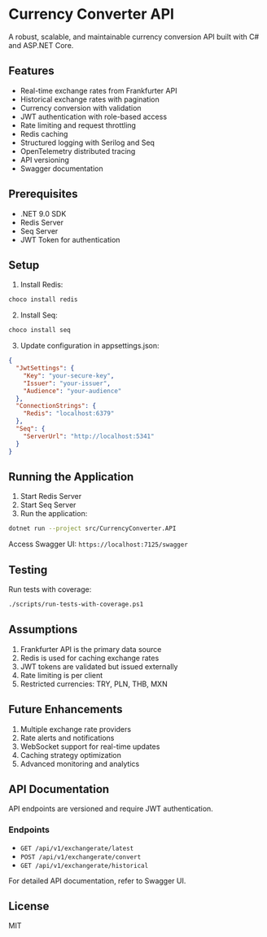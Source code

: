 # Currency Converter API

A robust, scalable, and maintainable currency conversion API built with C# and ASP.NET Core.

## Features

- Real-time exchange rates from Frankfurter API
- Historical exchange rates with pagination
- Currency conversion with validation
- JWT authentication with role-based access
- Rate limiting and request throttling
- Redis caching
- Structured logging with Serilog and Seq
- OpenTelemetry distributed tracing
- API versioning
- Swagger documentation

## Prerequisites

- .NET 9.0 SDK
- Redis Server
- Seq Server
- JWT Token for authentication

## Setup

1. Install Redis:
```bash
choco install redis
```

2. Install Seq:
```bash
choco install seq
```

3. Update configuration in appsettings.json:
```json
{
  "JwtSettings": {
    "Key": "your-secure-key",
    "Issuer": "your-issuer",
    "Audience": "your-audience"
  },
  "ConnectionStrings": {
    "Redis": "localhost:6379"
  },
  "Seq": {
    "ServerUrl": "http://localhost:5341"
  }
}
```

## Running the Application

1. Start Redis Server
2. Start Seq Server
3. Run the application:
```bash
dotnet run --project src/CurrencyConverter.API
```

Access Swagger UI: `https://localhost:7125/swagger`

## Testing

Run tests with coverage:
```bash
./scripts/run-tests-with-coverage.ps1
```

## Assumptions

1. Frankfurter API is the primary data source
2. Redis is used for caching exchange rates
3. JWT tokens are validated but issued externally
4. Rate limiting is per client
5. Restricted currencies: TRY, PLN, THB, MXN

## Future Enhancements

1. Multiple exchange rate providers
2. Rate alerts and notifications
3. WebSocket support for real-time updates
4. Caching strategy optimization
5. Advanced monitoring and analytics

## API Documentation

API endpoints are versioned and require JWT authentication.

### Endpoints

- `GET /api/v1/exchangerate/latest`
- `POST /api/v1/exchangerate/convert`
- `GET /api/v1/exchangerate/historical`

For detailed API documentation, refer to Swagger UI.

## License

MIT